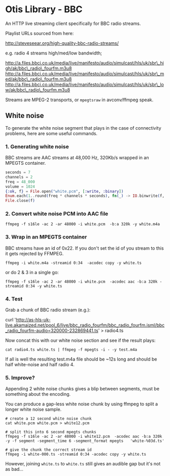# Otis Library - BBC

An HTTP live streaming client specifically for BBC radio streams.

Playlist URLs sourced from here:

http://steveseear.org/high-quality-bbc-radio-streams/

e.g. radio 4 streams high/med/low bandwidth;

http://a.files.bbci.co.uk/media/live/manifesto/audio/simulcast/hls/uk/sbr\_high/ak/bbc\_radio\_fourfm.m3u8
http://a.files.bbci.co.uk/media/live/manifesto/audio/simulcast/hls/uk/sbr\_med/ak/bbc\_radio\_fourfm.m3u8
http://a.files.bbci.co.uk/media/live/manifesto/audio/simulcast/hls/uk/sbr\_low/ak/bbc\_radio\_fourfm.m3u8

Streams are MPEG-2 transports, or `mpegtsraw` in avconv/ffmpeg speak.

## White noise

To generate the white noise segment that plays in the case of connectivity problems, here are some useful commands.

### 1. Generating white noise

BBC streams are AAC streams at 48,000 Hz, 320Kb/s wrapped in an MPEGTS container.

```elixir
seconds = 7
channels = 2
freq = 48_000
volume = 1024
{:ok, f} = File.open("white.pcm", [:write, :binary])
Enum.each(1..round(freq * channels * seconds), fn(_) -> IO.binwrite(f, << :crypto.rand_uniform(-volume, volume)::little-signed-integer-16>>) end)
File.close(f)
```

### 2. Convert white noise PCM into AAC file


    ffmpeg -f s16le -ac 2 -ar 48000 -i white.pcm  -b:a 320k -y white.m4a

### 3. Wrap in an MPEGTS container

BBC streams have an id of 0x22. If you don't set the id of you stream to this
it gets rejected by FFMPEG.

    ffmpeg -i white.m4a -streamid 0:34  -acodec copy -y white.ts

or do 2 & 3 in a single go:

    ffmpeg -f s16le -ac 2 -ar 48000 -i white.pcm  -acodec aac -b:a 320k -streamid 0:34 -y white.ts

### 4. Test

Grab a chunk of BBC radio stream (e.g.):

curl 'http://as-hls-uk-live.akamaized.net/pool_6/live/bbc_radio_fourfm/bbc_radio_fourfm.isml/bbc_radio_fourfm-audio=320000-232869441.ts' > radio4.ts

Now concat this with our white noise section and see if the result plays:

    cat radio4.ts white.ts | ffmpeg -f mpegts -i - -y test.m4a

If all is well the resulting test.m4a file should be ~12s long and should be
half white-noise and half radio 4.

### 5. Improve?

Appending 2 white noise chunks gives a blip between segments, must be something
about the encoding.

You can produce a gap-less white noise chunk by using ffmpeg to split a longer
white noise sample.

    # create a 12 second white noise chunk
    cat white.pcm white.pcm > white12.pcm

    # split this into 6 second mpegts chunks
    ffmpeg -f s16le -ac 2 -ar 48000 -i white12.pcm  -acodec aac -b:a 320k -y -f segment -segment_time 6 -segment_format mpegts   'white-%03d.ts'

    # give the chunk the correct stream id
    ffmpeg -i white-000.ts -streamid 0:34 -acodec copy -y white.ts

However, joining `white.ts` to `white.ts` still gives an audible gap but it's
not as bad...

